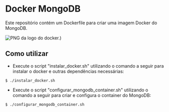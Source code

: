 # Docker MongoDB

Este repositório contém um Dockerfile para criar uma imagem Docker do MongoDB.

![PNG da logo do docker.](https://logopng.com.br/logos/docker-27.png))

## Como utilizar

- Execute o script "instalar_docker.sh" utilizando o comando a seguir para instalar o docker e outras dependências necessárias:
```
$ ./instalar_docker.sh
```

- Execute o script "configurar_mongodb_container.sh" utilizando o comando a seguir para criar e configura o container do MongoDB:
```
$ ./configurar_mongodb_container.sh
```
